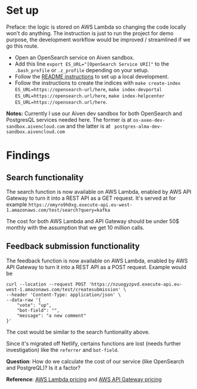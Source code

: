 # Set up

Preface: the logic is stored on AWS Lambda so changing the code locally won't do anything. The instruction is just to run the project for demo purpose, the development workflow would be improved / streamlined if we go this route.

- Open an OpenSearch service on Aiven sandbox.
- Add this line `export ES_URL="[OpenSearch Service URI]"` to the `.bash_profile` or `.z_profile` depending on your setup.
- Follow the [README instructions](https://github.com/aiven/devportal#local-development) to set up a local development.
- Follow the instructions to create the indices with `make create-index ES_URL=https://opensearch-url/here`, `make index-devportal ES_URL=https://opensearch.url/here`, `make index-helpcenter ES_URL=https://opensearch.url/here`.

**Notes:** Currently I use our Aiven dev sandbox for both OpenSearch and PostgresQL services needed here. The former is at `os-axeo-dev-sandbox.aivencloud.com` and the latter is at ` postgres-alma-dev-sandbox.aivencloud.com`

# Findings

## Search functionality

The search function is now available on AWS Lambda, enabled by AWS API Gateway to turn it into a REST API as a GET request. It's served at for example `https://omyro9h0xg.execute-api.eu-west-1.amazonaws.com/test/search?query=kafka`

The cost for both AWS Lambda and API Gateway should be under 50$ monthly with the assumption that we get 10 million calls.

## Feedback submission functionality

The feedback function is now available on AWS Lambda, enabled by AWS API Gateway to turn it into a REST API as a POST request. Example would be

```
curl --location --request POST 'https://nzuogyzpvd.execute-api.eu-west-1.amazonaws.com/test/createsubmission' \
--header 'Content-Type: application/json' \
--data-raw '{
    "vote": "up",
    "bot-field": "",
    "message": "a new comment"
}'
```

The cost would be similar to the search funtionality above.

Since it's migrated off Netlify, certains functions are lost (needs further investigation) like the `referrer` and `bot-field`.

**Question**: How do we calculate the cost of our service (like OpenSearch and PostgreQL)? Is it a factor?

**Reference**: [AWS Lambda pricing](https://aws.amazon.com/lambda/pricing/) and [AWS API Gateway pricing](https://aws.amazon.com/api-gateway/pricing/)
